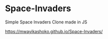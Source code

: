 # Space-Invaders
Simple Space Invaders Clone made in JS

https://mwayikashoko.github.io/Space-Invaders/
